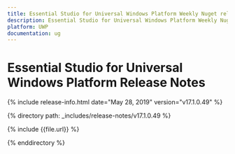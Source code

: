 ```yaml
---
title: Essential Studio for Universal Windows Platform Weekly Nuget release Release Notes  
description: Essential Studio for Universal Windows Platform Weekly Nuget release Release Notes  
platform: UWP
documentation: ug
---
```


# Essential Studio for Universal Windows Platform  Release Notes  

{% include release-info.html date="May 28, 2019"  version="v17.1.0.49" %} 


{% directory path: _includes/release-notes/v17.1.0.49 %}

{% include {{file.url}} %}

{% enddirectory %}